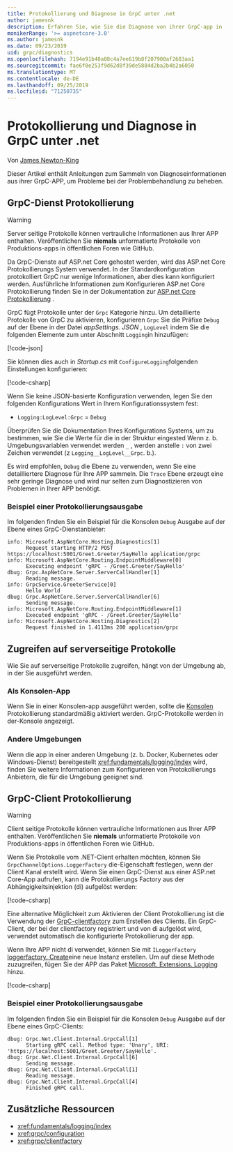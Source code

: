 ```yaml
---
title: Protokollierung und Diagnose in GrpC unter .net
author: jamesnk
description: Erfahren Sie, wie Sie die Diagnose von ihrer GrpC-app in .net sammeln.
monikerRange: '>= aspnetcore-3.0'
ms.author: jamesnk
ms.date: 09/23/2019
uid: grpc/diagnostics
ms.openlocfilehash: 7194e91b40a08c4a7ee619b8f207900af2683aa1
ms.sourcegitcommit: fae6f0e253f9d62d8f39de5884d2ba2b4b2a6050
ms.translationtype: MT
ms.contentlocale: de-DE
ms.lasthandoff: 09/25/2019
ms.locfileid: "71250735"
---
```

# <a name="logging-and-diagnostics-in-grpc-on-net"></a>Protokollierung und Diagnose in GrpC unter .net

Von [James Newton-King](https://twitter.com/jamesnk)

Dieser Artikel enthält Anleitungen zum Sammeln von Diagnoseinformationen aus ihrer GrpC-APP, um Probleme bei der Problembehandlung zu beheben.

## <a name="grpc-services-logging"></a>GrpC-Dienst Protokollierung

> [!WARNING]
> Server seitige Protokolle können vertrauliche Informationen aus Ihrer APP enthalten. Veröffentlichen Sie **niemals** unformatierte Protokolle von Produktions-apps in öffentlichen Foren wie GitHub.

Da GrpC-Dienste auf ASP.net Core gehostet werden, wird das ASP.net Core Protokollierungs System verwendet. In der Standardkonfiguration protokolliert GrpC nur wenige Informationen, aber dies kann konfiguriert werden. Ausführliche Informationen zum Konfigurieren ASP.net Core Protokollierung finden Sie in der Dokumentation zur [ASP.net Core Protokollierung](xref:fundamentals/logging/index#configuration) .

GrpC fügt Protokolle unter der `Grpc` Kategorie hinzu. Um detaillierte Protokolle von GrpC zu aktivieren, konfigurieren `Grpc` Sie die Präfixe `Debug` auf der Ebene in der Datei *appSettings. JSON* , `LogLevel` indem Sie die folgenden Elemente zum unter Abschnitt `Logging`in hinzufügen:

[!code-json[](diagnostics/sample/logging-config.json?highlight=7)]

Sie können dies auch in *Startup.cs* mit `ConfigureLogging`folgenden Einstellungen konfigurieren:

[!code-csharp[](diagnostics/sample/logging-config-code.cs?highlight=5)]

Wenn Sie keine JSON-basierte Konfiguration verwenden, legen Sie den folgenden Konfigurations Wert in Ihrem Konfigurationssystem fest:

* `Logging:LogLevel:Grpc` = `Debug`

Überprüfen Sie die Dokumentation Ihres Konfigurations Systems, um zu bestimmen, wie Sie die Werte für die in der Struktur eingested Wenn z. b. Umgebungsvariablen verwendet werden `_` , werden anstelle `:` von zwei Zeichen verwendet (z `Logging__LogLevel__Grpc`. b.).

Es wird empfohlen, `Debug` die Ebene zu verwenden, wenn Sie eine detailliertere Diagnose für Ihre APP sammeln. Die `Trace` Ebene erzeugt eine sehr geringe Diagnose und wird nur selten zum Diagnostizieren von Problemen in Ihrer APP benötigt.

### <a name="sample-logging-output"></a>Beispiel einer Protokollierungsausgabe

Im folgenden finden Sie ein Beispiel für die Konsolen `Debug` Ausgabe auf der Ebene eines GrpC-Dienstanbieter:

```console
info: Microsoft.AspNetCore.Hosting.Diagnostics[1]
      Request starting HTTP/2 POST https://localhost:5001/Greet.Greeter/SayHello application/grpc
info: Microsoft.AspNetCore.Routing.EndpointMiddleware[0]
      Executing endpoint 'gRPC - /Greet.Greeter/SayHello'
dbug: Grpc.AspNetCore.Server.ServerCallHandler[1]
      Reading message.
info: GrpcService.GreeterService[0]
      Hello World
dbug: Grpc.AspNetCore.Server.ServerCallHandler[6]
      Sending message.
info: Microsoft.AspNetCore.Routing.EndpointMiddleware[1]
      Executed endpoint 'gRPC - /Greet.Greeter/SayHello'
info: Microsoft.AspNetCore.Hosting.Diagnostics[2]
      Request finished in 1.4113ms 200 application/grpc
```

## <a name="access-server-side-logs"></a>Zugreifen auf serverseitige Protokolle

Wie Sie auf serverseitige Protokolle zugreifen, hängt von der Umgebung ab, in der Sie ausgeführt werden.

### <a name="as-a-console-app"></a>Als Konsolen-App

Wenn Sie in einer Konsolen-app ausgeführt werden, sollte die [Konsolen](xref:fundamentals/logging/index#console-provider) Protokollierung standardmäßig aktiviert werden. GrpC-Protokolle werden in der-Konsole angezeigt.

### <a name="other-environments"></a>Andere Umgebungen

Wenn die app in einer anderen Umgebung (z. b. Docker, Kubernetes oder Windows-Dienst) bereitgestellt <xref:fundamentals/logging/index> wird, finden Sie weitere Informationen zum Konfigurieren von Protokollierungs Anbietern, die für die Umgebung geeignet sind.

## <a name="grpc-client-logging"></a>GrpC-Client Protokollierung

> [!WARNING]
> Client seitige Protokolle können vertrauliche Informationen aus Ihrer APP enthalten. Veröffentlichen Sie **niemals** unformatierte Protokolle von Produktions-apps in öffentlichen Foren wie GitHub.

Wenn Sie Protokolle vom .NET-Client erhalten möchten, können Sie `GrpcChannelOptions.LoggerFactory` die-Eigenschaft festlegen, wenn der Client Kanal erstellt wird. Wenn Sie einen GrpC-Dienst aus einer ASP.net Core-App aufrufen, kann die Protokollierungs Factory aus der Abhängigkeitsinjektion (di) aufgelöst werden:

[!code-csharp[](diagnostics/sample/net-client-dependency-injection.cs?highlight=7,16)]

Eine alternative Möglichkeit zum Aktivieren der Client Protokollierung ist die Verwendung der [GrpC-clientfactory](xref:grpc/clientfactory) zum Erstellen des Clients. Ein GrpC-Client, der bei der clientfactory registriert und von di aufgelöst wird, verwendet automatisch die konfigurierte Protokollierung der app.

Wenn Ihre APP nicht di verwendet, können Sie mit `ILoggerFactory` [loggerfactory. Create](xref:Microsoft.Extensions.Logging.LoggerFactory.Create*)eine neue Instanz erstellen. Um auf diese Methode zuzugreifen, fügen Sie der APP das Paket [Microsoft. Extensions. Logging](https://www.nuget.org/packages/microsoft.extensions.logging/) hinzu.

[!code-csharp[](diagnostics/sample/net-client-loggerfactory-create.cs?highlight=1,8)]

### <a name="sample-logging-output"></a>Beispiel einer Protokollierungsausgabe

Im folgenden finden Sie ein Beispiel für die Konsolen `Debug` Ausgabe auf der Ebene eines GrpC-Clients:

```console
dbug: Grpc.Net.Client.Internal.GrpcCall[1]
      Starting gRPC call. Method type: 'Unary', URI: 'https://localhost:5001/Greet.Greeter/SayHello'.
dbug: Grpc.Net.Client.Internal.GrpcCall[6]
      Sending message.
dbug: Grpc.Net.Client.Internal.GrpcCall[1]
      Reading message.
dbug: Grpc.Net.Client.Internal.GrpcCall[4]
      Finished gRPC call.
```

## <a name="additional-resources"></a>Zusätzliche Ressourcen

* <xref:fundamentals/logging/index>
* <xref:grpc/configuration>
* <xref:grpc/clientfactory>
